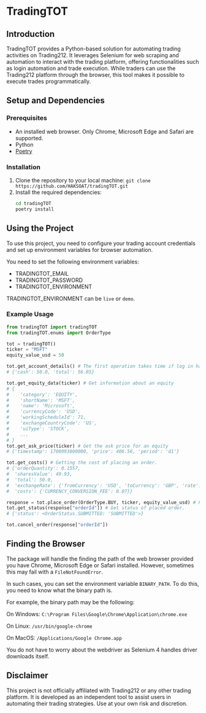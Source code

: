 # TradingTOT

## Introduction
TradingTOT provides a Python-based solution for automating trading activities on Trading212. 
It leverages Selenium for web scraping and automation to interact with the trading platform, offering functionalities such as login automation and trade execution. 
While traders can use the Trading212 platform through the browser, this tool makes it possible to execute trades programmatically.

## Setup and Dependencies
### Prerequisites
- An installed web browser. Only Chrome, Microsoft Edge and Safari are supported.
- Python
- [Poetry](https://python-poetry.org/docs/)

### Installation
1. Clone the repository to your local machine: `git clone https://github.com/HAKSOAT/tradingTOT.git`
2. Install the required dependencies:
   ```sh
   cd tradingTOT
   poetry install
   ```

## Using the Project
To use this project, you need to configure your trading account credentials and set up environment variables for browser automation. 

You need to set the following environment variables:
- TRADINGTOT_EMAIL
- TRADINGTOT_PASSWORD
- TRADINGTOT_ENVIRONMENT

TRADINGTOT_ENVIRONMENT can be `live` or `demo`.

### Example Usage

```python
from tradingTOT import tradingTOT
from tradingTOT.enums import OrderType

tot = tradingTOT()
ticker = "MSFT"
equity_value_usd = 50

tot.get_account_details() # The first operation takes time if log in has never happened on this machine, or the existing token has expired.
# {'cash': 50.0, 'total': 56.05}

tot.get_equity_data(ticker) # Get information about an equity
# {
#    'category': 'EQUITY',
#    'shortName': 'MSFT',
#    'name': 'Microsoft',
#    'currencyCode': 'USD',
#    'workingScheduleId': 71,
#    'exchangeCountryCode': 'US',
#    'uiType': 'STOCK',
#    ...
# }
tot.get_ask_price(ticker) # Get the ask price for an equity
# {'timestamp': 1708093800000, 'price': 406.56, 'period': 'd1'}

tot.get_costs() # Getting the cost of placing an order.
# {'orderQuantity': 0.1557,
#  'sharesValue': 49.93,
#  'total': 50.0,
#  'exchangeRate': {'fromCurrency': 'USD', 'toCurrency': 'GBP', 'rate': 0.79348},
#  'costs': {'CURRENCY_CONVERSION_FEE': 0.07}}

response = tot.place_order(OrderType.BUY, ticker, equity_value_usd) # Place a buy order. Use OrderType.SELL for selling.
tot.get_status(response["orderId"]) # Get status of placed order.
# {'status': <OrderStatus.SUBMITTED: 'SUBMITTED'>}

tot.cancel_order(response["orderId"])
```


## Finding the Browser

The package will handle the finding the path of the web browser provided you have Chrome, Microsoft Edge or Safari installed. 
However, sometimes this may fail with a `FileNotFoundError`. 

In such cases, you can set the environment variable `BINARY_PATH`. To do this, you need to know what the binary path is.

For example, the binary path may be the following:

On Windows: `C:\Program Files\Google\Chrome\Application\chrome.exe`

On Linux: `/usr/bin/google-chrome`

On MacOS: `/Applications/Google Chrome.app`

You do not have to worry about the webdriver as Selenium 4 handles driver downloads itself.


## Disclaimer
This project is not officially affiliated with Trading212 or any other trading platform. It is developed as an independent tool to assist users in automating their trading strategies. Use at your own risk and discretion.